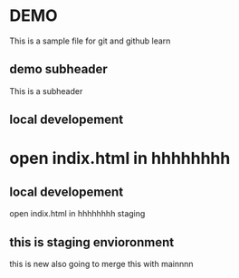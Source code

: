 # DEMO

This is a sample file for git and github learn

## demo subheader

This is a subheader


## local developement 

open indix.html in hhhhhhhh
=======
## local developement 

open indix.html in hhhhhhhh staging 

## this is staging envioronment
this is new also going to merge this with mainnnn

